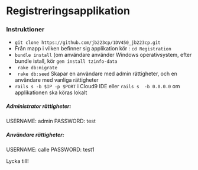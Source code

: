 # Registreringsapplikation

### Instruktioner

- ``` git clone https://github.com/jb223cp/1DV450_jb223cp.git ```
- Från mapp i vilken befinner sig applikation kör : ``` cd Registration ``` 
- ``` bundle install ``` (om användare använder Windows operativsystem, efter bundle istall, kör ```gem install tzinfo-data```
- ``` rake db:migrate```
- ``` rake db:seed```  Skapar en användare med admin rättigheter, och en användare med vanliga rättigheter
- ``` rails s -b $IP -p $PORT ``` i Cloud9 IDE eller ``` rails s  -b 0.0.0.0 ``` om applikationen ska köras lokalt

##### Administrator rättigheter:
USERNAME: admin
PASSWORD: test

##### Användare rättigheter:
USERNAME: calle
PASSWORD: test1

Lycka till!
